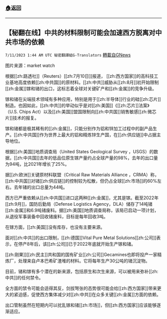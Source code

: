 ###  [:house:返回](README.md)
---


## 【秘翻在线】中共的材料限制可能会加速西方脱离对中共市场的依赖
`7/11/2023 1:44 AM UTC 秘密翻譯組G-Translators` [轉載自GNews](https://gnews.org/articles/1450358)

图片来源：market watch

根据[[zh:路透社]]（Reuters）[[zh:7月10日]]报道， [[zh:西方国家]]的高科技工业基地高度依赖[[zh:中共国]]的原材料。[[zh:中共]]威胁从[[zh:8月]]初开始限制[[zh:金属]]镓和锗的出口，这标志着全球对关键矿产和[[zh:金属]]的竞争升级。

镓和锗在尖端技术领域有多种应用，特别是用于[[zh:半导体]]行业的硅[[zh:芯片]]制造。也因如此，[[zh:中共]]的举动似乎是对[[zh:美国]]《[[zh:芯片]]法案》（U.S. Chips Act）以及[[zh:美国]]盟国限制向[[zh:中共国]]销售敏感[[zh:微芯片]]技术的报复。

镓和锗都是极其稀有的[[zh:金属]]，只能分别作为铝和锌加工过程中的副产品生产。[[zh:中共国]]作为世界上最大的铝和精炼锌生产国，在[[zh:供应链]]中占据主导地位。

根据[[zh:美国]]地质调查局（United States Geological Survey ，USGS）的数据，[[zh:中共国]]去年的低品位原生镓产量约占全球产量的98%，去年的出口量为94吨，比2021年增长了25%。

据[[zh:欧洲]]关键原材料联盟（Critical Raw Materials Alliance ，CRMA）称，[[zh:中共国]]对锗[[zh:供应链]]的控制较为松散，但仍占全球[[zh:市场]]的60%左右。去年锗的出口总量为44吨。

西方已严重依赖从[[zh:中共国]]进口这两种[[zh:金属]]，尤其是镓。截至2022年[[zh:9月]]，国防后勤局（Defense Logistics Agency，DLA）储存了14吨锗[[zh:金属]]和6.9吨锗废料。据[[zh:美国]]地质调查局称，该局已启动一项计划，从退役军事装备中回收锗废料，目标是每年回收3吨。

在镓方面，[[zh:美国]]没有库存，也没有主要来源。

面对[[zh:中共]]的出口限制，[[zh:德国]]Vital Pure Metal Solutions[[zh:公司]]表示，在停产8年后，该[[zh:公司]]已于2022年底就开始生产镓和锗。

[[zh:刚果]][[zh:民主]]共和国的国有矿业[[zh:公司]]Gecamines也即将投产一家精炼厂，处理来自卢本巴希矿渣堆的材料。它将每年生产30公吨的锗沉淀物。

目前，锗和镓有多个潜在的新来源，包括原生和次生来源，可以被用来弥补[[zh:中共]]的任何禁令。

全方面的禁令可能会适得其反，剑拔弩张的态势很可能会给[[zh:西方国家]]带来更大的紧迫感，促使西方集体减少对[[zh:中共]]在众多关键[[zh:金属]]方面的依赖。

出口管制虽然在短期内可以扰乱镓和锗[[zh:市场]]，但[[zh:西方国家]]应该能够逐渐适应。
